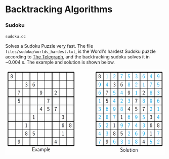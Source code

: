 Backtracking Algorithms
=====================================

### Sudoku
`sudoku.cc`

Solves a Sudoku Puzzle very fast. The file `files/sudoku/worlds_hardest.txt`, is the Wordl's hardest Sudoku puzzle according to [The Telegraph](http://www.telegraph.co.uk/news/science/science-news/9359579/Worlds-hardest-sudoku-can-you-crack-it.html), and the backtracking sudoku solves it in ~0.004 s. The example and solution is shown below.

<p align="center">
<img src="files/images/sudoku.png" height="270" alt="Screenshot"/>
</p>
